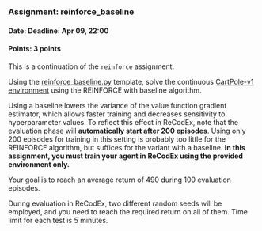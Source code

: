 ### Assignment: reinforce_baseline
#### Date: Deadline: Apr 09, 22:00
#### Points: 3 points

This is a continuation of the `reinforce` assignment.

Using the [reinforce_baseline.py](https://github.com/ufal/npfl139/tree/master/labs/06/reinforce_baseline.py)
template, solve the continuous [CartPole-v1 environment](https://gymnasium.farama.org/environments/classic_control/cart_pole/)
using the REINFORCE with baseline algorithm.

Using a baseline lowers the variance of the value function gradient estimator,
which allows faster training and decreases sensitivity to hyperparameter values.
To reflect this effect in ReCodEx, note that the evaluation phase will
**automatically start after 200 episodes**. Using only 200 episodes for training
in this setting is probably too little for the REINFORCE algorithm, but
suffices for the variant with a baseline. **In this assignment, you must train
your agent in ReCodEx using the provided environment only.**

Your goal is to reach an average return of 490 during 100 evaluation episodes.

During evaluation in ReCodEx, two different random seeds will be employed, and
you need to reach the required return on all of them. Time limit for each test
is 5 minutes.
